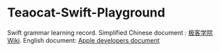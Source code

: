 # Teaocat-Swift-Playground
Swift grammar learning record.
Simplified Chinese document : [极客学院 Wiki](http://wiki.jikexueyuan.com/project/swift/).
English document: [Apple developers document](https://developer.apple.com/library/content/documentation/Swift/Conceptual/Swift_Programming_Language/index.html#//apple_ref/doc/uid/TP40014097)


